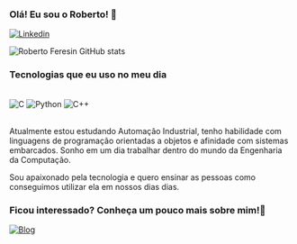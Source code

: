 ### Olá! Eu sou o Roberto! 👋


[![Linkedin](https://img.shields.io/badge/LinkedIn-0077B5?style=for-the-badge&logo=linkedin&logoColor=white)](www.linkedin.com/in/roberto-feresin)

![Roberto Feresin GitHub stats](https://github-readme-stats.vercel.app/api?username=RobertoFeresin&hide=contribs,prs)

### Tecnologias que eu uso no meu dia

<div style="display: inline_block"><br/>
    <img olign="center" alt="C" src="https://img.shields.io/badge/C-00599C?style=for-the-badge&logo=c&logoColor=white"/>
    <img olign="center" alt="Python" src="https://img.shields.io/badge/Python-14354C?style=for-the-badge&logo=python&logoColor=white"/>
    <img olign="center" alt="C++" src="https://img.shields.io/badge/C%2B%2B-00599C?style=for-the-badge&logo=c%2B%2B&logoColor=white"/>

    
</div>
<br/>


Atualmente estou estudando Automação Industrial, tenho habilidade com linguagens de programação orientadas a objetos e afinidade com sistemas embarcados. Sonho em um dia trabalhar dentro do mundo da Engenharia da Computação.

Sou apaixonado pela tecnologia e quero ensinar as pessoas como conseguimos utilizar ela em nossos dias dias.

### Ficou interessado? Conheça um pouco mais sobre mim!🦾

[![Blog](https://img.shields.io/badge/Blogger-FF5722?style=for-the-badge&logo=blogger&logoColor=white)](https://sustentabilidade360.blogspot.com/2024/05/introducao-para-comecarmos-entender.html)
